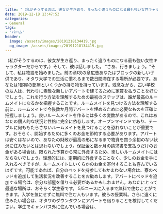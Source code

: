 ```yaml
---
title: "（私がそうするのは、彼女が生き返り、まったく違うものになる最も強い女性キャラクターだからです。"
date: 2019-12-18 13:47:53
categories:
- General
tags:
- "バロム"
header:
  image: /assets/images/20191218134419.jpg
  og_image: /assets/images/20191218134419.jpg
---
```


（私がそうするのは、彼女が生き返り、まったく違うものになる最も強い女性キャラクターだからです。）そして、彼は話しました。 &quot;さあ、行きましょう。&quot;そして、私は物語を始めました。前の章l次の章広告あなたはブロックの新しい子供であり、オタワ大学での生活に慣れるまで数日間滞在する場所が必要です。あなたは1部屋の部屋といくつかの持ち物を持っています。残念ながら、古い学校の友人は、代わりに素敵な新しいアパートを建てるために家賃を払うことを好むでしょう。これを行う方法を理解するための最初のステップは、誰が最高のルームメイトになるかを把握することです。ルームメイトを見つける方法を理解する前に、ルームメイトで今後数か月間アパートを埋めるために必要なものを正確に把握しましょう。良いルームメイトを作るには多くの変数があるので、これはあなたの個人的な状況と性格に完全に依存します。オープンマインドであり、テーブルに何ももたらさないルームメイトを見つけることを恐れないことが重要です。おそらく、開始するために多くのお金を節約する必要があります。アパートは安くはないので、あなたの財政が最高の形になるまで物資を買う余裕のない状況に住みたいとは思わないでしょう。保証金と数ヶ月の請求書を支払うだけのお金がある場合は、限られた予算から常に外食するため、楽しいルームメイトにはならないでしょう。理想的には、定期的に外食することなく、少しのお金を手に入れるべきですが、ルームメイトにいくらかのお金を寄付することも喜んでいるはずです。可能であれば、自分のベッドを持参してもかまわない場合は、寮のベッドを追加して生活状況を改善することをお勧めします。アパートにベッドを追加する場合は、余分な部屋を借りる必要があるかもしれません。あなたにとって最適な場所は、おそらく学生寮です。 5/5コースに入るまで無料で住むことができます。入学を気にせずに無料で住む人もいます。彼らの授業料。さらに遠くに住みたい場合は、オタワのダウンタウンにアパートを借りることを検討してください。学生でキャンパス外に住んでいる場合は、
